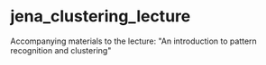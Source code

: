 # jena_clustering_lecture
Accompanying materials to the lecture: "An introduction to pattern recognition and clustering"
